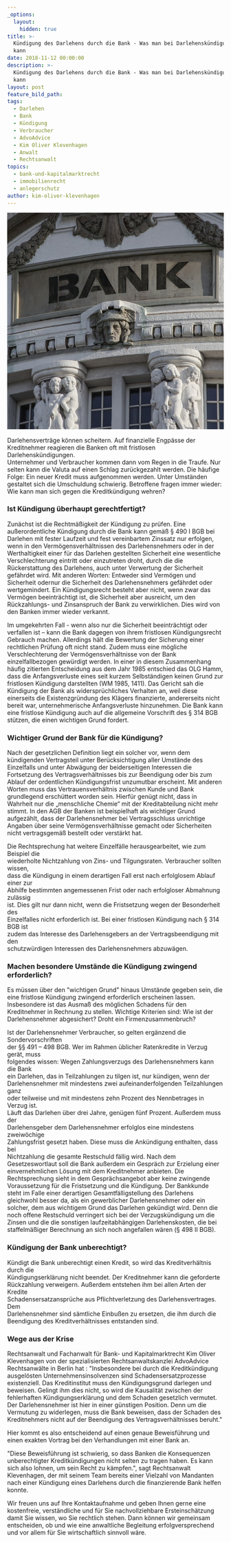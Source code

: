 ```yaml
---
_options:
  layout:
    hidden: true
title: >-
  Kündigung des Darlehens durch die Bank - Was man bei Darlehenskündigungen tun
  kann
date: 2018-11-12 00:00:00
description: >-
  Kündigung des Darlehens durch die Bank - Was man bei Darlehenskündigungen tun
  kann
layout: post
feature_bild_path:
tags:
  - Darlehen
  - Bank
  - Kündigung
  - Verbraucher
  - AdvoAdvice
  - Kim Oliver Klevenhagen
  - Anwalt
  - Rechtsanwalt
topics:
  - bank-und-kapitalmarktrecht
  - immobilienrecht
  - anlegerschutz
author: kim-oliver-klevenhagen
---
```


![](/uploads/bank-2907728-640-1.jpg)

Darlehensvertr&auml;ge k&ouml;nnen scheitern. Auf finanzielle Engp&auml;sse der<br>Kreditnehmer reagieren die Banken oft mit fristlosen Darlehensk&uuml;ndigungen.<br>Unternehmer und Verbraucher kommen dann vom Regen in die Traufe. Nur<br>selten kann die Valuta auf einen Schlag zur&uuml;ckgezahlt werden. Die h&auml;ufige<br>Folge: Ein neuer Kredit muss aufgenommen werden. Unter Umst&auml;nden<br>gestaltet sich die Umschuldung schwierig. Betroffene fragen immer wieder:<br>Wie kann man sich gegen die Kreditk&uuml;ndigung wehren?

### Ist K&uuml;ndigung &uuml;berhaupt gerechtfertigt?

Zun&auml;chst ist die Rechtm&auml;&szlig;igkeit der K&uuml;ndigung zu pr&uuml;fen. Eine au&szlig;erordentliche K&uuml;ndigung durch die Bank kann gem&auml;&szlig; &sect; 490 I BGB bei Darlehen mit fester Laufzeit und fest vereinbartem Zinssatz nur erfolgen, wenn in den Verm&ouml;gensverh&auml;ltnissen des Darlehensnehmers oder in der Werthaltigkeit einer f&uuml;r das Darlehen gestellten Sicherheit eine wesentliche Verschlechterung eintritt oder einzutreten droht, durch die die R&uuml;ckerstattung des Darlehens, auch unter Verwertung der Sicherheit gef&auml;hrdet wird. Mit anderen Worten: Entweder sind Verm&ouml;gen und Sicherheit odernur die Sicherheit des Darlehensnehmers gef&auml;hrdet oder wertgemindert. Ein K&uuml;ndigungsrecht besteht aber nicht, wenn zwar das Verm&ouml;gen beeintr&auml;chtigt ist, die Sicherheit aber ausreicht, um den R&uuml;ckzahlungs- und Zinsanspruch der Bank zu verwirklichen. Dies wird von den Banken immer wieder verkannt.

Im umgekehrten Fall - wenn also nur die Sicherheit beeintr&auml;chtigt oder verfallen ist – kann die Bank dagegen von ihrem fristlosen K&uuml;ndigungsrecht Gebrauch machen. Allerdings h&auml;lt die Bewertung der Sicherung einer rechtlichen Pr&uuml;fung oft nicht stand. Zudem muss eine m&ouml;gliche Verschlechterung der Verm&ouml;gensverh&auml;ltnisse von der Bank einzelfallbezogen gew&uuml;rdigt werden. In einer in diesem Zusammenhang h&auml;ufig zitierten Entscheidung aus dem Jahr 1985 entschied das OLG Hamm, dass die Anfangsverluste eines seit kurzem Selbst&auml;ndigen keinen Grund zur fristlosen K&uuml;ndigung darstellten (WM 1985, 1411). Das Gericht sah die K&uuml;ndigung der Bank als widerspr&uuml;chliches Verhalten an, weil diese einerseits die Existenzgr&uuml;ndung des Kl&auml;gers finanzierte, andererseits nicht bereit war, unternehmerische Anfangsverluste hinzunehmen. Die Bank kann eine fristlose K&uuml;ndigung auch auf die allgemeine Vorschrift des &sect; 314 BGB st&uuml;tzen, die einen wichtigen Grund fordert.

### Wichtiger Grund der Bank f&uuml;r die K&uuml;ndigung?

Nach der gesetzlichen Definition liegt ein solcher vor, wenn dem k&uuml;ndigenden Vertragsteil unter Ber&uuml;cksichtigung aller Umst&auml;nde des Einzelfalls und unter Abw&auml;gung der beiderseitigen Interessen die Fortsetzung des Vertragsverh&auml;ltnisses bis zur Beendigung oder bis zum Ablauf der ordentlichen K&uuml;ndigungsfrist unzumutbar erscheint. Mit anderen Worten muss das Vertrauensverh&auml;ltnis zwischen Kunde und Bank grundlegend ersch&uuml;ttert worden sein. Hierf&uuml;r gen&uuml;gt nicht, dass in Wahrheit nur die „menschliche Chemie“ mit der Kreditabteilung nicht mehr stimmt. In den AGB der Banken ist beispielhaft als wichtiger Grund aufgez&auml;hlt, dass der Darlehensnehmer bei Vertragsschluss unrichtige Angaben &uuml;ber seine Verm&ouml;gensverh&auml;ltnisse gemacht oder Sicherheiten nicht vertragsgem&auml;&szlig; bestellt oder verst&auml;rkt hat.

Die Rechtsprechung hat weitere Einzelf&auml;lle herausgearbeitet, wie zum Beispiel die<br>wiederholte Nichtzahlung von Zins- und Tilgungsraten. Verbraucher sollten wissen,<br>dass die K&uuml;ndigung in einem derartigen Fall erst nach erfolglosem Ablauf einer zur<br>Abhilfe bestimmten angemessenen Frist oder nach erfolgloser Abmahnung zul&auml;ssig<br>ist. Dies gilt nur dann nicht, wenn die Fristsetzung wegen der Besonderheit des<br>Einzelfalles nicht erforderlich ist. Bei einer fristlosen K&uuml;ndigung nach &sect; 314 BGB ist<br>zudem das Interesse des Darlehensgebers an der Vertragsbeendigung mit den<br>schutzw&uuml;rdigen Interessen des Darlehensnehmers abzuw&auml;gen.

### Machen besondere Umst&auml;nde die K&uuml;ndigung zwingend erforderlich?

Es m&uuml;ssen &uuml;ber den "wichtigen Grund" hinaus Umst&auml;nde gegeben sein, die eine fristlose K&uuml;ndigung zwingend erforderlich erscheinen lassen. Insbesondere ist das Ausma&szlig; des m&ouml;glichen Schadens f&uuml;r den Kreditnehmer in Rechnung zu stellen. Wichtige Kriterien sind: Wie ist der Darlehensnehmer abgesichert? Droht ein Firmenzusammenbruch?

Ist der Darlehensnehmer Verbraucher, so gelten erg&auml;nzend die Sondervorschriften<br>der &sect;&sect; 491 – 498 BGB. Wer im Rahmen &uuml;blicher Ratenkredite in Verzug ger&auml;t, muss<br>folgendes wissen: Wegen Zahlungsverzugs des Darlehensnehmers kann die Bank<br>ein Darlehen, das in Teilzahlungen zu tilgen ist, nur k&uuml;ndigen, wenn der<br>Darlehensnehmer mit mindestens zwei aufeinanderfolgenden Teilzahlungen ganz<br>oder teilweise und mit mindestens zehn Prozent des Nennbetrages in Verzug ist.<br>L&auml;uft das Darlehen &uuml;ber drei Jahre, gen&uuml;gen f&uuml;nf Prozent. Au&szlig;erdem muss der<br>Darlehensgeber dem Darlehensnehmer erfolglos eine mindestens zweiw&ouml;chige<br>Zahlungsfrist gesetzt haben. Diese muss die Ank&uuml;ndigung enthalten, dass bei<br>Nichtzahlung die gesamte Restschuld f&auml;llig wird. Nach dem Gesetzeswortlaut soll die Bank au&szlig;erdem ein Gespr&auml;ch zur Erzielung einer einvernehmlichen L&ouml;sung mit dem Kreditnehmer anbieten. Die Rechtsprechung sieht in dem Gespr&auml;chsangebot aber keine zwingende Voraussetzung f&uuml;r die Fristsetzung und die K&uuml;ndigung. Der Bankkunde steht im Falle einer derartigen Gesamtf&auml;lligstellung des Darlehens gleichwohl besser da, als ein gewerblicher Darlehensnehmer oder ein solcher, dem aus wichtigem Grund das Darlehen gek&uuml;ndigt wird. Denn die noch offene Restschuld verringert sich bei der Verzugsk&uuml;ndigung um die Zinsen und die die sonstigen laufzeitabh&auml;ngigen Darlehenskosten, die bei staffelm&auml;&szlig;iger Berechnung an sich noch angefallen w&auml;ren (&sect; 498 II BGB).

### K&uuml;ndigung der Bank unberechtigt?

K&uuml;ndigt die Bank unberechtigt einen Kredit, so wird das Kreditverh&auml;ltnis durch die<br>K&uuml;ndigungserkl&auml;rung nicht beendet. Der Kreditnehmer kann die geforderte<br>R&uuml;ckzahlung verweigern. Au&szlig;erdem entstehen ihm bei allen Arten der Kredite<br>Schadensersatzanspr&uuml;che aus Pflichtverletzung des Darlehensvertrages. Dem<br>Darlehensnehmer sind s&auml;mtliche Einbu&szlig;en zu ersetzen, die ihm durch die<br>Beendigung des Kreditverh&auml;ltnisses entstanden sind.

### Wege aus der Krise

Rechtsanwalt und Fachanwalt f&uuml;r Bank- und Kapitalmarktrecht Kim Oliver Klevenhagen von der spezialisierten Rechtsanwaltskanzlei AdvoAdvice Rechtsanw&auml;lte in Berlin hat : "Insbesondere bei durch die Kreditk&uuml;ndigung ausgel&ouml;sten Unternehmensinsolvenzen sind Schadensersatzprozesse existenziell. Das Kreditinstitut muss den K&uuml;ndigungsgrund darlegen und beweisen. Gelingt ihm dies nicht, so wird die Kausalit&auml;t zwischen der fehlerhaften K&uuml;ndigungserkl&auml;rung und dem Schaden gesetzlich vermutet. Der Darlehensnehmer ist hier in einer g&uuml;nstigen Position. Denn um die Vermutung zu widerlegen, muss die Bank beweisen, dass der Schaden des Kreditnehmers nicht auf der Beendigung des Vertragsverh&auml;ltnisses beruht."

Hier kommt es also entscheidend auf einen genaue Beweisf&uuml;hrung und einen exakten Vortrag bei den Verhandlungen mit einer Bank an.

"Diese Beweisf&uuml;hrung ist schwierig, so dass Banken die Konsequenzen unberechtigter Kreditk&uuml;ndigungen nicht selten zu tragen haben. Es kann sich also lohnen, um sein Recht zu k&auml;mpfen.", sagt Rechtsanwalt Klevenhagen, der mit seinem Team bereits einer Vielzahl von Mandanten nach einer K&uuml;ndigung eines Darlehens durch die finanzierende Bank helfen konnte.

Wir freuen uns auf Ihre Kontaktaufnahme und geben Ihnen gerne eine kostenfreie, verst&auml;ndliche und f&uuml;r Sie nachvollziehbare Ersteinsch&auml;tzung damit Sie wissen, wo Sie rechtlich stehen. Dann k&ouml;nnen wir gemeinsam entscheiden, ob und wie eine anwaltliche Begleitung erfolgversprechend und vor allem f&uuml;r Sie wirtschaftlich sinnvoll w&auml;re.